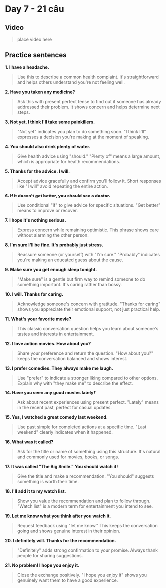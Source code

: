 # Day 7 - 21 câu

## Video
> place video here

## Practice sentences

**1. I have a headache.**
> Use this to describe a common health complaint. It's straightforward and helps others understand you're not feeling well.

**2. Have you taken any medicine?**
> Ask this with present perfect tense to find out if someone has already addressed their problem. It shows concern and helps determine next steps.

**3. Not yet. I think I'll take some painkillers.**
> "Not yet" indicates you plan to do something soon. "I think I'll" expresses a decision you're making at the moment of speaking.

**4. You should also drink plenty of water.**
> Give health advice using "should." "Plenty of" means a large amount, which is appropriate for health recommendations.

**5. Thanks for the advice. I will.**
> Accept advice gracefully and confirm you'll follow it. Short responses like "I will" avoid repeating the entire action.

**6. If it doesn't get better, you should see a doctor.**
> Use conditional "if" to give advice for specific situations. "Get better" means to improve or recover.

**7. I hope it's nothing serious.**
> Express concern while remaining optimistic. This phrase shows care without alarming the other person.

**8. I'm sure I'll be fine. It's probably just stress.**
> Reassure someone (or yourself) with "I'm sure." "Probably" indicates you're making an educated guess about the cause.

**9. Make sure you get enough sleep tonight.**
> "Make sure" is a gentle but firm way to remind someone to do something important. It's caring rather than bossy.

**10. I will. Thanks for caring.**
> Acknowledge someone's concern with gratitude. "Thanks for caring" shows you appreciate their emotional support, not just practical help.

**11. What's your favorite movie?**
> This classic conversation question helps you learn about someone's tastes and interests in entertainment.

**12. I love action movies. How about you?**
> Share your preference and return the question. "How about you?" keeps the conversation balanced and shows interest.

**13. I prefer comedies. They always make me laugh.**
> Use "prefer" to indicate a stronger liking compared to other options. Explain why with "they make me" to describe the effect.

**14. Have you seen any good movies lately?**
> Ask about recent experiences using present perfect. "Lately" means in the recent past, perfect for casual updates.

**15. Yes, I watched a great comedy last weekend.**
> Use past simple for completed actions at a specific time. "Last weekend" clearly indicates when it happened.

**16. What was it called?**
> Ask for the title or name of something using this structure. It's natural and commonly used for movies, books, or songs.

**17. It was called "The Big Smile." You should watch it!**
> Give the title and make a recommendation. "You should" suggests something is worth their time.

**18. I'll add it to my watch list.**
> Show you value the recommendation and plan to follow through. "Watch list" is a modern term for entertainment you intend to see.

**19. Let me know what you think after you watch it.**
> Request feedback using "let me know." This keeps the conversation going and shows genuine interest in their opinion.

**20. I definitely will. Thanks for the recommendation.**
> "Definitely" adds strong confirmation to your promise. Always thank people for sharing suggestions.

**21. No problem! I hope you enjoy it.**
> Close the exchange positively. "I hope you enjoy it" shows you genuinely want them to have a good experience.

